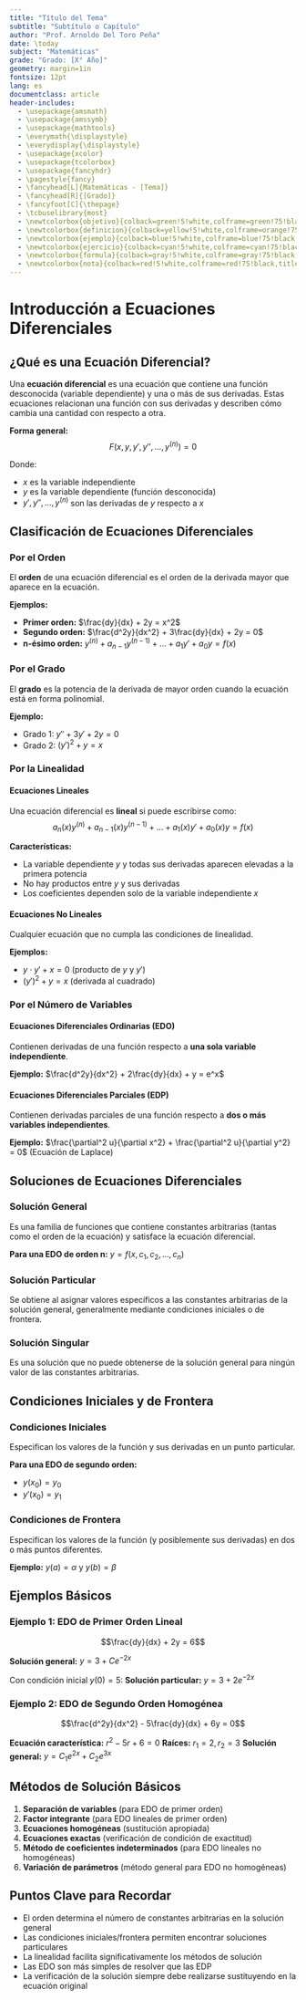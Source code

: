 ```yaml
---
title: "Título del Tema"
subtitle: "Subtítulo o Capítulo"
author: "Prof. Arnoldo Del Toro Peña"
date: \today
subject: "Matemáticas"
grade: "Grado: [X° Año]"
geometry: margin=1in
fontsize: 12pt
lang: es
documentclass: article
header-includes:
  - \usepackage{amsmath}
  - \usepackage{amssymb}
  - \usepackage{mathtools}
  - \everymath{\displaystyle}
  - \everydisplay{\displaystyle}
  - \usepackage{xcolor}
  - \usepackage{tcolorbox}
  - \usepackage{fancyhdr}
  - \pagestyle{fancy}
  - \fancyhead[L]{Matemáticas - [Tema]}
  - \fancyhead[R]{[Grado]}
  - \fancyfoot[C]{\thepage}
  - \tcbuselibrary{most}
  - \newtcolorbox{objetivo}{colback=green!5!white,colframe=green!75!black,title=OBJETIVO}
  - \newtcolorbox{definicion}{colback=yellow!5!white,colframe=orange!75!black,title=DEFINICIÓN}
  - \newtcolorbox{ejemplo}{colback=blue!5!white,colframe=blue!75!black,title=EJEMPLO}
  - \newtcolorbox{ejercicio}{colback=cyan!5!white,colframe=cyan!75!black,title=EJERCICIO}
  - \newtcolorbox{formula}{colback=gray!5!white,colframe=gray!75!black,title=FÓRMULA}
  - \newtcolorbox{nota}{colback=red!5!white,colframe=red!75!black,title=NOTA IMPORTANTE}
---
```

 <!-- pandoc file.md -o file.pdf --pdf-engine=xelatex, puedes usar los begin con: objetivo, definicion, ejemplo, ejercicio, formula, nota-->
 
# Introducción a Ecuaciones Diferenciales

## ¿Qué es una Ecuación Diferencial?

Una **ecuación diferencial** es una ecuación que contiene una función desconocida (variable dependiente) y una o más de sus derivadas. Estas ecuaciones relacionan una función con sus derivadas y describen cómo cambia una cantidad con respecto a otra.

**Forma general:**
$$F(x, y, y', y'', ..., y^{(n)}) = 0$$

Donde:

- $x$ es la variable independiente
- $y$ es la variable dependiente (función desconocida)
- $y', y'', ..., y^{(n)}$ son las derivadas de $y$ respecto a $x$

## Clasificación de Ecuaciones Diferenciales

### Por el Orden
El **orden** de una ecuación diferencial es el orden de la derivada mayor que aparece en la ecuación.

**Ejemplos:**

- **Primer orden:** $\frac{dy}{dx} + 2y = x^2$
- **Segundo orden:** $\frac{d^2y}{dx^2} + 3\frac{dy}{dx} + 2y = 0$
- **n-ésimo orden:** $y^{(n)} + a_{n-1}y^{(n-1)} + ... + a_1y' + a_0y = f(x)$

### Por el Grado
El **grado** es la potencia de la derivada de mayor orden cuando la ecuación está en forma polinomial.

**Ejemplo:**

- Grado 1: $y'' + 3y' + 2y = 0$
- Grado 2: $(y')^2 + y = x$

### Por la Linealidad

#### Ecuaciones Lineales
Una ecuación diferencial es **lineal** si puede escribirse como:
$$a_n(x)y^{(n)} + a_{n-1}(x)y^{(n-1)} + ... + a_1(x)y' + a_0(x)y = f(x)$$

**Características:**

- La variable dependiente $y$ y todas sus derivadas aparecen elevadas a la primera potencia
- No hay productos entre $y$ y sus derivadas
- Los coeficientes dependen solo de la variable independiente $x$

#### Ecuaciones No Lineales
Cualquier ecuación que no cumpla las condiciones de linealidad.

**Ejemplos:**

- $y \cdot y' + x = 0$ (producto de $y$ y $y'$)
- $(y')^2 + y = x$ (derivada al cuadrado)

### Por el Número de Variables

#### Ecuaciones Diferenciales Ordinarias (EDO)
Contienen derivadas de una función respecto a **una sola variable independiente**.

**Ejemplo:** $\frac{d^2y}{dx^2} + 2\frac{dy}{dx} + y = e^x$

#### Ecuaciones Diferenciales Parciales (EDP)
Contienen derivadas parciales de una función respecto a **dos o más variables independientes**.

**Ejemplo:** $\frac{\partial^2 u}{\partial x^2} + \frac{\partial^2 u}{\partial y^2} = 0$ (Ecuación de Laplace)

## Soluciones de Ecuaciones Diferenciales

### Solución General
Es una familia de funciones que contiene constantes arbitrarias (tantas como el orden de la ecuación) y satisface la ecuación diferencial.

**Para una EDO de orden n:** $y = f(x, c_1, c_2, ..., c_n)$

### Solución Particular
Se obtiene al asignar valores específicos a las constantes arbitrarias de la solución general, generalmente mediante condiciones iniciales o de frontera.

### Solución Singular
Es una solución que no puede obtenerse de la solución general para ningún valor de las constantes arbitrarias.

## Condiciones Iniciales y de Frontera

### Condiciones Iniciales
Especifican los valores de la función y sus derivadas en un punto particular.

**Para una EDO de segundo orden:**

- $y(x_0) = y_0$
- $y'(x_0) = y_1$

### Condiciones de Frontera
Especifican los valores de la función (y posiblemente sus derivadas) en dos o más puntos diferentes.

**Ejemplo:** $y(a) = \alpha$ y $y(b) = \beta$

## Ejemplos Básicos

### Ejemplo 1: EDO de Primer Orden Lineal
$$\frac{dy}{dx} + 2y = 6$$

**Solución general:** $y = 3 + Ce^{-2x}$

Con condición inicial $y(0) = 5$:
**Solución particular:** $y = 3 + 2e^{-2x}$

### Ejemplo 2: EDO de Segundo Orden Homogénea
$$\frac{d^2y}{dx^2} - 5\frac{dy}{dx} + 6y = 0$$

**Ecuación característica:** $r^2 - 5r + 6 = 0$
**Raíces:** $r_1 = 2, r_2 = 3$
**Solución general:** $y = C_1e^{2x} + C_2e^{3x}$

## Métodos de Solución Básicos

1. **Separación de variables** (para EDO de primer orden)
2. **Factor integrante** (para EDO lineales de primer orden)
3. **Ecuaciones homogéneas** (sustitución apropiada)
4. **Ecuaciones exactas** (verificación de condición de exactitud)
5. **Método de coeficientes indeterminados** (para EDO lineales no homogéneas)
6. **Variación de parámetros** (método general para EDO no homogéneas)

## Puntos Clave para Recordar

- El orden determina el número de constantes arbitrarias en la solución general
- Las condiciones iniciales/frontera permiten encontrar soluciones particulares
- La linealidad facilita significativamente los métodos de solución
- Las EDO son más simples de resolver que las EDP
- La verificación de la solución siempre debe realizarse sustituyendo en la ecuación original